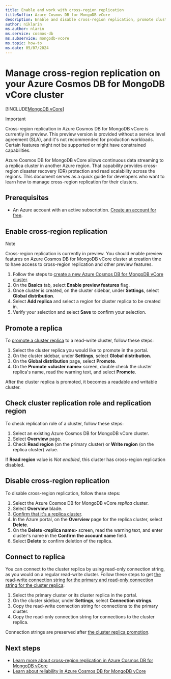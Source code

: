 ```yaml
---
title: Enable and work with cross-region replication
titleSuffix: Azure Cosmos DB for MongoDB vCore
description: Enable and disable cross-region replication, promote cluster replica in another region for disaster recovery (DR), and use the same connection strings in your application after promotion on Azure Cosmos DB for MongoDB vCore cluster.
author: niklarin
ms.author: nlarin
ms.service: cosmos-db
ms.subservice: mongodb-vcore
ms.topic: how-to
ms.date: 05/07/2024
---
```


# Manage cross-region replication on your Azure Cosmos DB for MongoDB vCore cluster

[!INCLUDE[MongoDB vCore](../../includes/appliesto-mongodb-vcore.md)]

> [!IMPORTANT]
> Cross-region replication in Azure Cosmos DB for MongoDB vCore is currently in preview.
> This preview version is provided without a service level agreement (SLA), and it's not recommended
> for production workloads. Certain features might not be supported or might have constrained
> capabilities.

Azure Cosmos DB for MongoDB vCore allows continuous data streaming to a replica cluster in another Azure region. That capability provides cross-region disaster recovery (DR) protection and read scalability across the regions. This document serves as a quick guide for developers who want to learn how to manage cross-region replication for their clusters.

## Prerequisites

- An Azure account with an active subscription. [Create an account for free](https://azure.microsoft.com/free).

## Enable cross-region replication
> [!NOTE]
> Cross-region replication is currently in preview. You should enable preview features 
> on Azure Cosmos DB for MongoDB vCore cluster at creation time to have access to 
> cross-region replication and other preview features.

1. Follow the steps to [create a new Azure Cosmos DB for MongoDB vCore cluster](./quickstart-portal.md#create-a-cluster).
1. On the **Basics** tab, select **Enable preview features** flag.
1. Once cluster is created, on the cluster sidebar, under **Settings**, select **Global distribution**.
1. Select **Add replica** and select a region for cluster replica to be created in.
1. Verify your selection and select **Save** to confirm your selection.

## Promote a replica
To [promote a cluster replica](./cross-region-replication.md#replica-cluster-promotion) to a read-write cluster, follow these steps:

1. Select the cluster replica you would like to promote in the portal.
1. On the cluster sidebar, under **Settings**, select **Global distribution**.
1. On the **Global distribution** page, select **Promote**. 
1. On the **Promote \<cluster name>** screen, double check the cluster replica's name, read the warning text, and select **Promote**.

After the cluster replica is promoted, it becomes a readable and writable cluster.

## Check cluster replication role and replication region
To check replication role of a cluster, follow these steps:
1. Select an existing Azure Cosmos DB for MongoDB vCore cluster.
1. Select **Overview** page.
1. Check **Read region** (on the primary cluster) or **Write region** (on the replica cluster) value.

If **Read region** value is *Not enabled*, this cluster has cross-region replication disabled.

## Disable cross-region replication
To disable cross-region replication, follow these steps:

1. Select the Azure Cosmos DB for MongoDB vCore *replica* cluster.
1. Select **Overview** blade.
1. [Confirm that it's a replica cluster](#check-cluster-replication-role-and-replication-region).
1. In the Azure portal, on the **Overview** page for the replica cluster, select **Delete**.
1. On the **Delete \<replica name>** screen, read the warning text, and enter cluster's name in the **Confirm the account name** field.
1. Select **Delete** to confirm deletion of the replica.

## Connect to replica
You can connect to the cluster replica by using read-only connection string, as you would on a regular read-write cluster. Follow these steps to get [the read-write connection string for the primary and read-only connection string for the cluster replica](./cross-region-replication.md#read-operations-on-cluster-replicas-and-connection-strings):

1. Select the primary cluster or its cluster replica in the portal.
1. On the cluster sidebar, under **Settings**, select **Connection strings**.
1. Copy the read-write connection string for connections to the primary cluster.
1. Copy the read-only connection string for connections to the cluster replica.

Connection strings are preserved after [the cluster replica promotion](./cross-region-replication.md#replica-cluster-promotion).

## Next steps

- [Learn more about cross-region replication in Azure Cosmos DB for MongoDB vCore](./cross-region-replication.md)
- [Learn about reliability in Azure Cosmos DB for MongoDB vCore](../../../reliability/reliability-cosmos-mongodb.md)
